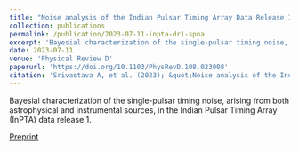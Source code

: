 ```yaml
---
title: "Noise analysis of the Indian Pulsar Timing Array Data Release I"
collection: publications
permalink: /publication/2023-07-11-inpta-dr1-spna
excerpt: 'Bayesial characterization of the single-pulsar timing noise, arising from both astrophysical and instrumental sources, in the Indian Pulsar Timing Array (InPTA) data release 1.'
date: 2023-07-11
venue: 'Physical Review D'
paperurl: 'https://doi.org/10.1103/PhysRevD.108.023008'
citation: 'Srivastava A, et al. (2023); &quot;Noise analysis of the Indian Pulsar Timing Array Data Release I.&quot; <i>PRD</i> 108 023008.'
---
```

Bayesial characterization of the single-pulsar timing noise, arising from both astrophysical and instrumental sources, in the Indian Pulsar Timing Array (InPTA) data release 1.

[Preprint](https://arxiv.org/abs/2303.12105)
